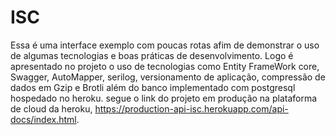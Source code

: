# ISC
Essa é uma interface exemplo com poucas rotas afim de demonstrar o uso de algumas tecnologias e boas práticas de desenvolvimento. Logo é apresentado no projeto o uso de tecnologias como Entity FrameWork core, Swagger, AutoMapper, serilog, versionamento de aplicação, compressão de dados em Gzip e Brotli além do banco implementado com postgresql hospedado no heroku.
segue o link do projeto em produção na plataforma de cloud da heroku, https://production-api-isc.herokuapp.com/api-docs/index.html.
